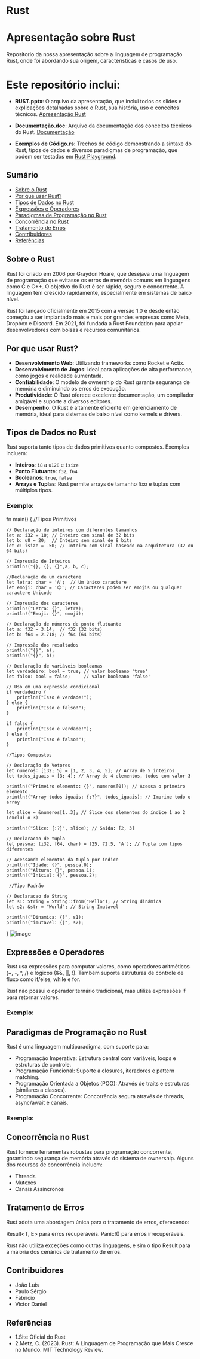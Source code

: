# Rust
# Apresentação sobre Rust
Reposítorio da nossa apresentação sobre a linguagem de programação Rust, onde foi abordando sua origem, características e casos de uso.

# Este repositório inclui:
- **RUST.pptx**: O arquivo da apresentação, que inclui todos os slides e explicações detalhadas sobre o Rust, sua história, uso e conceitos técnicos.
[Apresentação Rust](https://docs.google.com/presentation/d/13EIbcE18h3AD82ldQS1uh_MQkdh1UbAG1zkTpLF8v3w/edit?usp=sharing)

-  **Documentação.doc**: Arquivo da documentação dos conceitos técnicos do Rust.
[Documentação](https://docs.google.com/document/d/1h5WY7LeXUb-27CwiDJV8pJb8RfLrKX7zl2-M5RCiNOs/edit?usp=sharing)

- **Exemplos de Código.rs**: Trechos de código demonstrando a sintaxe do Rust, tipos de dados e diversos paradigmas de programação, que podem ser testados em
[Rust Playground](https://play.rust-lang.org/).

## Sumário
- [Sobre o Rust](#sobre-o-rust)
- [Por que usar Rust?](#por-que-usar-rust)
- [Tipos de Dados no Rust](#tipos-de-dados-no-rust)
- [Expressões e Operadores](#expressões-e-operadores)
- [Paradigmas de Programação no Rust](#paradigmas-de-programação-no-rust)
- [Concorrência no Rust](#concorrência-no-rust)
- [Tratamento de Erros](#tratamento-de-erros)
- [Contribuidores](#contribuidores)
- [Referências](#referências)

## Sobre o Rust
Rust foi criado em 2006 por Graydon Hoare, que desejava uma linguagem de programação que evitasse os erros de memória comuns em linguagens como C e C++. O objetivo do Rust é ser rápido, seguro e concorrente. A linguagem tem crescido rapidamente, especialmente em sistemas de baixo nível.

Rust foi lançado oficialmente em 2015 com a versão 1.0 e desde então começõu a ser implantado mais e mais por grandes empresas como Meta, Dropbox e Discord. Em 2021, foi fundada a Rust Foundation para apoiar desenvolvedores com bolsas e recursos comunitários.

## Por que usar Rust?
- **Desenvolvimento Web**: Utilizando frameworks como Rocket e Actix.
- **Desenvolvimento de Jogos**: Ideal para aplicações de alta performance, como jogos e realidade aumentada.
- **Confiabilidade**: O modelo de ownership do Rust garante segurança de memória e diminuindo os erros de execução.
- **Produtividade**: O Rust oferece excelente documentação, um compilador amigável e suporte a diversos editores.
- **Desempenho**: O Rust é altamente eficiente em gerenciamento de memória, ideal para sistemas de baixo nível como kernels e drivers.

## Tipos de Dados no Rust
Rust suporta tanto tipos de dados primitivos quanto compostos. Exemplos incluem:

- **Inteiros**: `i8` a `u128` e `isize`
- **Ponto Flutuante**: `f32`, `f64`
- **Booleanos**: `true`, `false`
- **Arrays e Tuplas**: Rust permite arrays de tamanho fixo e tuplas com múltiplos tipos.
### Exemplo:
fn main() {
    //Tipos Primitivos
    
    // Declaração de inteiros com diferentes tamanhos
    let a: i32 = 10; // Inteiro com sinal de 32 bits
    let b: u8 = 20;  // Inteiro sem sinal de 8 bits
    let c: isize = -50; // Inteiro com sinal baseado na arquitetura (32 ou 64 bits)
    
    // Impressão de Inteiros
    println!("{}, {}, {}",a, b, c);
    
    //Declaração de um caractere
    let letra: char = 'A';  // Um único caractere
    let emoji: char = '😊'; // Caracteres podem ser emojis ou qualquer caractere Unicode

    // Impressão dos caracteres
    println!("Letra: {}", letra);
    println!("Emoji: {}", emoji);
    
    // Declaração de números de ponto flutuante
    let a: f32 = 3.14;  // f32 (32 bits)
    let b: f64 = 2.718; // f64 (64 bits)
    
    // Impressão dos resultados
    println!("{}", a);
    println!("{}", b);
    
    // Declaração de variáveis booleanas
    let verdadeiro: bool = true; // valor booleano 'true'
    let falso: bool = false;     // valor booleano 'false'

    // Uso em uma expressão condicional
    if verdadeiro {
        println!("Isso é verdade!");
    } else {
        println!("Isso é falso!");
    }
    
    if falso {
        println!("Isso é verdade!");
    } else {
        println!("Isso é falso!");
    }

    //Tipos Compostos
    
    // Declaração de Vetores
    let numeros: [i32; 5] = [1, 2, 3, 4, 5]; // Array de 5 inteiros
    let todos_iguais = [3; 4]; // Array de 4 elementos, todos com valor 3

    println!("Primeiro elemento: {}", numeros[0]); // Acessa o primeiro elemento
    println!("Array todos iguais: {:?}", todos_iguais); // Imprime todo o array
    
    let slice = &numeros[1..3]; // Slice dos elementos do índice 1 ao 2 (exclui o 3)

    println!("Slice: {:?}", slice); // Saída: [2, 3]
    
    // Declaracao de tupla
    let pessoa: (i32, f64, char) = (25, 72.5, 'A'); // Tupla com tipos diferentes

    // Acessando elementos da tupla por índice
    println!("Idade: {}", pessoa.0);
    println!("Altura: {}", pessoa.1);
    println!("Inicial: {}", pessoa.2);
    
     //Tipo Padrão

    // Declaracao de String
    let s1: String = String::from("Hello"); // String dinâmica
    let s2: &str = "World"; // String Imutavel
    
    println!("Dinamica: {}", s1);
    println!("imutavel: {}", s2);
}
![image](https://github.com/user-attachments/assets/18edf3a7-76f6-4346-a5f1-185b1f036f6a)

## Expressões e Operadores
Rust usa expressões para computar valores, como operadores aritméticos (+, -, *, /) e lógicos (&&, ||, !). Também suporta estruturas de controle de fluxo como if/else, while e for.

Rust não possui o operador ternário tradicional, mas utiliza expressões if para retornar valores.

### Exemplo:

## Paradigmas de Programação no Rust
Rust é uma linguagem multiparadigma, com suporte para:

- Programação Imperativa: Estrutura central com variáveis, loops e estruturas de controle.
- Programação Funcional: Suporte a closures, iteradores e pattern matching.
- Programação Orientada a Objetos (POO): Através de traits e estruturas (similares a classes).
- Programação Concorrente: Concorrência segura através de threads, async/await e canais.

### Exemplo:

## Concorrência no Rust
Rust fornece ferramentas robustas para programação concorrente, garantindo segurança de memória através do sistema de ownership. Alguns dos recursos de concorrência incluem:

- Threads
- Mutexes
- Canais Assíncronos

## Tratamento de Erros
Rust adota uma abordagem única para o tratamento de erros, oferecendo:

Result<T, E> para erros recuperáveis.
Panic!() para erros irrecuperáveis.

Rust não utiliza exceções como outras linguagens, e sim o tipo Result para a maioria dos cenários de tratamento de erros.

## Contribuidores
- João Luis
- Paulo Sérgio
- Fabrício
- Victor Daniel

## Referências
- 1.Site Oficial do Rust
- 2.Metz, C. (2023). Rust: A Linguagem de Programação que Mais Cresce no Mundo. MIT Technology Review.
